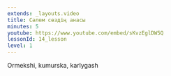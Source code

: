 ```yaml
---
extends: _layouts.video
title: Сәлем сөздің анасы
minutes: 5
youtube: https://www.youtube.com/embed/sKvzEglDW5Q
lessonId: 14_lesson
level: 1
---
```

Ormekshi, kumurska, karlygash
